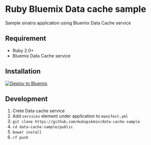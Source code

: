 # Ruby Bluemix Data cache sample

Sample sinatra application using Bluemix Data Cache service


## Requirement

* Ruby 2.0+
* Bluemix Data Cache service


## Installation

[![Deploy to Bluemix](https://bluemix.net/deploy/button.png)](https://bluemix.net/deploy?repository=https://hub.jazz.net/git/idsorg/ruby-data-cache-sample)


## Development

1. Crete Data cache service
1. Add ```services``` element under application to ```manifest.yml```
1. ```git clone https://github.com/mukopikmin/data-cache-sample```
1. ```cd data-cache-sample/public```
1. ```bower install```
1. ```cf push```
